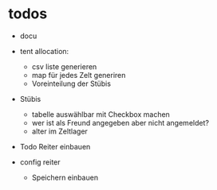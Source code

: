 # todos

- docu
- tent allocation:
  - csv liste generieren
  - map für jedes Zelt generiren
  - Voreinteilung der Stübis

- Stübis
  - tabelle auswählbar mit Checkbox machen
  - wer ist als Freund angegeben aber nicht angemeldet?
  - alter im Zeltlager


- Todo Reiter einbauen
- config reiter
  - Speichern einbauen